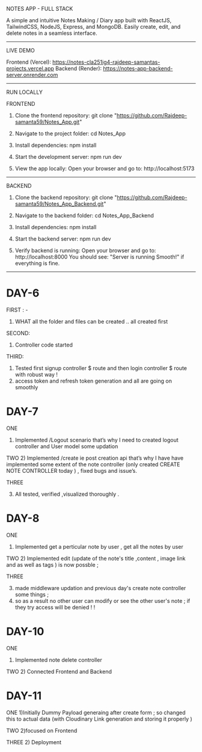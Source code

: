 NOTES APP - FULL STACK 

A simple and intuitive Notes Making / Diary app built with ReactJS, TailwindCSS, NodeJS, Express, and MongoDB.
Easily create, edit, and delete notes in a seamless interface.

---

LIVE DEMO

Frontend (Vercel): https://notes-cla251ig4-rajdeep-samantas-projects.vercel.app
Backend (Render): https://notes-app-backend-server.onrender.com

---

RUN LOCALLY

FRONTEND

1. Clone the frontend repository:
   git clone "https://github.com/Rajdeep-samanta59/Notes_App.git"

2. Navigate to the project folder:
   cd Notes_App

3. Install dependencies:
   npm install

4. Start the development server:
   npm run dev

5. View the app locally:
   Open your browser and go to:
   http://localhost:5173

---

BACKEND

1. Clone the backend repository:
   git clone "https://github.com/Rajdeep-samanta59/Notes_App_Backend.git"

2. Navigate to the backend folder:
   cd Notes_App_Backend

3. Install dependencies:
   npm install

4. Start the backend server:
   npm run dev

5. Verify backend is running:
   Open your browser and go to:
   http://localhost:8000
   You should see: "Server is running Smooth!" if everything is fine.

---



# DAY-6


FIRST :   -
1) WHAT all the folder and files can be created .. all created first 
	
SECOND:
1) Controller code started

THIRD:
1) Tested   first  signup controller $ route  and then login controller $ route with robust way !
2) access token and refresh token generation and  all are going on smoothly


# DAY-7

ONE 
1) Implemented /Logout scenario that’s why I need to created logout controller  and User model some updation 

TWO 
2)	Implemented /create ie post creation api  that’s why I have have implemented some extent of the note controller (only created CREATE NOTE CONTROLLER today ) , fixed bugs and issue’s.

THREE

3) All  tested, verified ,visualized  thoroughly .


# DAY-8

ONE 
1) Implemented  get a perticular note by user , get  all the notes  by user 

TWO 
2)	Implemented  edit (update of  the note's title ,content , image link and as well as tags ) is  now possble ;

THREE

3) made  middleware updation and previous day's  create note controller some things ;
4) so as a result no other user can modify or see  the other user's note ; if they try access will be denied ! !



# DAY-10

ONE 
1) Implemented  note delete controller  

TWO
2) Connected Frontend and Backend



# DAY-11 
ONE 
1)Initially Dummy Payload generaing after create form ; so changed this  to actual data (with Cloudinary  Link generation and storing it   properly )

TWO
2)focused on Frontend

THREE
2) Deployment 
